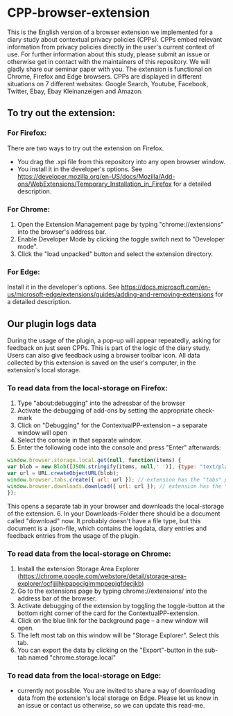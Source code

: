 # CPP-browser-extension

This is the English version of a browser extension we implemented for a diary study about contextual privacy policies (CPPs). CPPs embed relevant information from privacy policies directly in the user's current context of use.
For further information about this study, please submit an issue or otherwise get in contact with the maintainers of this repository. We will gladly share our seminar paper with you.
The extension is functional on Chrome, Firefox and Edge browsers. CPPs are displayed in different situations on 7 different websites: Google Search, Youtube, Facebook, Twitter, Ebay, Ebay Kleinanzeigen and Amazon. 

## To try out the extension: 

### For Firefox:
There are two ways to try out the extension on Firefox. 
- You drag the .xpi file from this repository into any open browser window.
- You install it in the developer's options. See https://developer.mozilla.org/en-US/docs/Mozilla/Add-ons/WebExtensions/Temporary_Installation_in_Firefox for a detailed description.

### For Chrome: 
1. Open the Extension Management page by typing "chrome://extensions" into the browser's address bar. 
2. Enable Developer Mode by clicking the toggle switch next to "Developer mode".
3. Click the "load unpacked" button and select the extension directory. 

### For Edge: 
Install it in the developer's options. See https://docs.microsoft.com/en-us/microsoft-edge/extensions/guides/adding-and-removing-extensions for a detailed description.


## Our plugin logs data
During the usage of the plugin, a pop-up will appear repeatedly, asking for feedback on just seen CPPs. This is part of the logic of the diary study. Users can also give feedback using a browser toolbar icon. All data collected by this extension is saved on the user's computer, in the extension's local storage. 

### To read data from the local-storage on Firefox:
1. Type "about:debugging" into the adressbar of the browser
2. Activate the debugging of add-ons by setting the appropriate check-mark
3. Click on "Debugging" for the ContextualPP-extension – a separate window will open
4. Select the console in that separate window.
5. Enter the following code into the console and press "Enter" afterwards:
```javascript
window.browser.storage.local.get(null, function(items) {
var blob = new Blob([JSON.stringify(items, null,' ')], {type: "text/plain"});
var url = URL.createObjectURL(blob);
window.browser.tabs.create({ url: url }); // extension has the "tabs" permission to make this work
window.browser.downloads.download({ url: url }); // extension has the "downloads" permission to make this work
});
```
This opens a separate tab in your browser and downloads the local-storage of the extension.
6. In your Downloads-Folder there should be a document called "download" now. It probably doesn't have a file type, but this document is a .json-file, which contains the logdata, diary entries and feedback entries from the usage of the plugin.


### To read data from the local-storage on Chrome:
1. Install the extension Storage Area Explorer (https://chrome.google.com/webstore/detail/storage-area-explorer/ocfjjjjhkpapocigimmppepjgfdecjkb) 
2. Go to the extensions page by typing chrome://extensions/ into the address bar of the browser.
3. Activate debugging of the extension by toggling the toggle-button at the bottom right corner of the card for the ContextualPP-extension.
4. Click on the blue link for the background page – a new window will open. 
5. The left most tab on this window will be "Storage Explorer". Select this tab. 
6. You can export the data by clicking on the "Export"-button in the sub-tab named "chrome.storage.local"

### To read data from the local-storage on Edge:
- currently not possible. You are invited to share a way of downloading data from the extension's local storage on Edge. Please let us know in an issue or contact us otherwise, so we can update this read-me.
